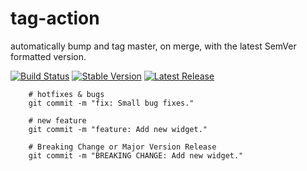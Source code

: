 # tag-action

automatically bump and tag master, on merge, with the latest SemVer formatted version.

[![Build Status](https://github.com/3obpo/tag-action/workflows/Bump%20version/badge.svg)](https://github.com/3obpo/tag-action/workflows/Bump%20version/badge.svg)
[![Stable Version](https://img.shields.io/github/v/tag/3obpo/tag-action)](https://img.shields.io/github/v/tag/3obpo/tag-action)
[![Latest Release](https://img.shields.io/github/v/release/3obpo/tag-action?color=%233D9970)](https://img.shields.io/github/v/release/3obpo/tag-action?color=%233D9970)

```shell
    # hotfixes & bugs
    git commit -m "fix: Small bug fixes."
    
    # new feature
    git commit -m "feature: Add new widget."
    
    # Breaking Change or Major Version Release
    git commit -m "BREAKING CHANGE: Add new widget."
```
